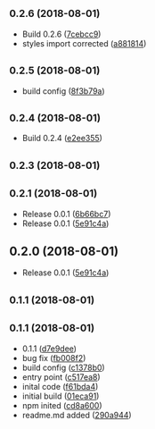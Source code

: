 <a name="0.2.6"></a>
## <small>0.2.6 (2018-08-01)</small>

* Build 0.2.6 ([7cebcc9](https://github.com/abhiagri/workbox-bgsync/commit/7cebcc9))
* styles import corrected ([a881814](https://github.com/abhiagri/workbox-bgsync/commit/a881814))



<a name="0.2.5"></a>
## <small>0.2.5 (2018-08-01)</small>

* build config ([8f3b79a](https://github.com/abhiagri/workbox-bgsync/commit/8f3b79a))



<a name="0.2.4"></a>
## <small>0.2.4 (2018-08-01)</small>

* Build 0.2.4 ([e2ee355](https://github.com/abhiagri/workbox-bgsync/commit/e2ee355))



<a name="0.2.3"></a>
## <small>0.2.3 (2018-08-01)</small>




<a name="0.2.1"></a>
## <small>0.2.1 (2018-08-01)</small>

* Release 0.0.1 ([6b66bc7](https://github.com/abhiagri/workbox-bgsync/commit/6b66bc7))
* Release 0.0.1 ([5e91c4a](https://github.com/abhiagri/workbox-bgsync/commit/5e91c4a))



<a name="0.2.0"></a>
## 0.2.0 (2018-08-01)

* Release 0.0.1 ([5e91c4a](https://github.com/abhiagri/workbox-bgsync/commit/5e91c4a))



<a name="0.1.1"></a>
## <small>0.1.1 (2018-08-01)</small>




<a name="0.1.1"></a>
## <small>0.1.1 (2018-08-01)</small>

* 0.1.1 ([d7e9dee](https://github.com/abhiagri/workbox-bgsync/commit/d7e9dee))
* bug fix ([fb008f2](https://github.com/abhiagri/workbox-bgsync/commit/fb008f2))
* build config ([c1378b0](https://github.com/abhiagri/workbox-bgsync/commit/c1378b0))
* entry point ([c517ea8](https://github.com/abhiagri/workbox-bgsync/commit/c517ea8))
* inital code ([f61bda4](https://github.com/abhiagri/workbox-bgsync/commit/f61bda4))
* initial build ([01eca91](https://github.com/abhiagri/workbox-bgsync/commit/01eca91))
* npm inited ([cd8a600](https://github.com/abhiagri/workbox-bgsync/commit/cd8a600))
* readme.md added ([290a944](https://github.com/abhiagri/workbox-bgsync/commit/290a944))



